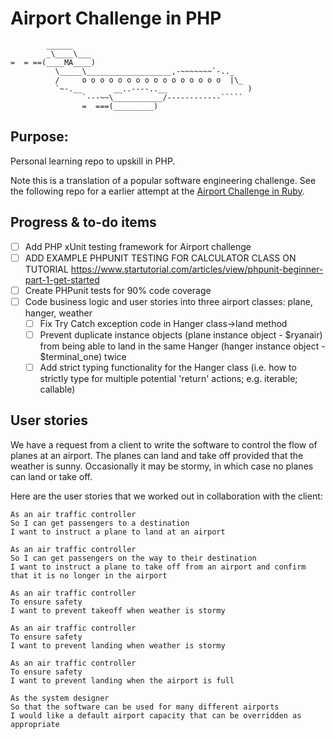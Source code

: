 Airport Challenge in PHP
=================
```
        ______
        _\____\___
=  = ==(____MA____)
          \_____\___________________,-~~~~~~~`-.._
          /     o o o o o o o o o o o o o o o o  |\_
          `~-.__       __..----..__                  )
                `---~~\___________/------------`````
                =  ===(_________)

```


Purpose:
------
Personal learning repo to upskill in PHP. 

Note this is a translation of a popular software engineering challenge. See the following repo for a earlier attempt
 at the [Airport Challenge in Ruby](https://github.com/LinTrieu/airport_challenge). 

Progress & to-do items 
------

* [ ] Add PHP xUnit testing framework for Airport challenge
* [ ] ADD EXAMPLE PHPUNIT TESTING FOR CALCULATOR CLASS ON TUTORIAL 
        https://www.startutorial.com/articles/view/phpunit-beginner-part-1-get-started
* [ ] Create PHPunit tests for 90% code coverage
* [ ] Code business logic and user stories into three airport classes: plane, hanger, weather 
    * [ ] Fix Try Catch exception code in Hanger class->land method
    * [ ] Prevent duplicate instance objects (plane instance object - $ryanair) from being able to land in the same
     Hanger (hanger instance object - $terminal_one) twice
    * [ ] Add strict typing functionality for the Hanger class (i.e. how to strictly type for multiple potential
     'return' actions; e.g. iterable; callable)

User stories
-----

We have a request from a client to write the software to control the flow of planes at an airport. The planes can land and take off provided that the weather is sunny. Occasionally it may be stormy, in which case no planes can land or take off.  

Here are the user stories that we worked out in collaboration with the client:

```
As an air traffic controller 
So I can get passengers to a destination 
I want to instruct a plane to land at an airport
```
```
As an air traffic controller 
So I can get passengers on the way to their destination 
I want to instruct a plane to take off from an airport and confirm that it is no longer in the airport
```
```
As an air traffic controller 
To ensure safety 
I want to prevent takeoff when weather is stormy 
```
```
As an air traffic controller 
To ensure safety 
I want to prevent landing when weather is stormy 
```
```
As an air traffic controller 
To ensure safety 
I want to prevent landing when the airport is full 
```
```
As the system designer
So that the software can be used for many different airports
I would like a default airport capacity that can be overridden as appropriate
```
